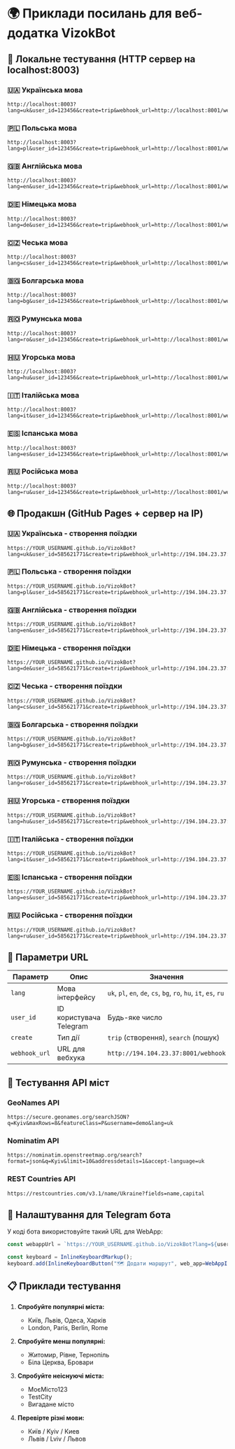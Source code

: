 # 🌍 Приклади посилань для веб-додатка VizokBot

## 📱 Локальне тестування (HTTP сервер на localhost:8003)

### 🇺🇦 Українська мова
```
http://localhost:8003?lang=uk&user_id=123456&create=trip&webhook_url=http://localhost:8001/webhook
```

### 🇵🇱 Польська мова
```
http://localhost:8003?lang=pl&user_id=123456&create=trip&webhook_url=http://localhost:8001/webhook
```

### 🇬🇧 Англійська мова
```
http://localhost:8003?lang=en&user_id=123456&create=trip&webhook_url=http://localhost:8001/webhook
```

### 🇩🇪 Німецька мова
```
http://localhost:8003?lang=de&user_id=123456&create=trip&webhook_url=http://localhost:8001/webhook
```

### 🇨🇿 Чеська мова
```
http://localhost:8003?lang=cs&user_id=123456&create=trip&webhook_url=http://localhost:8001/webhook
```

### 🇧🇬 Болгарська мова
```
http://localhost:8003?lang=bg&user_id=123456&create=trip&webhook_url=http://localhost:8001/webhook
```

### 🇷🇴 Румунська мова
```
http://localhost:8003?lang=ro&user_id=123456&create=trip&webhook_url=http://localhost:8001/webhook
```

### 🇭🇺 Угорська мова
```
http://localhost:8003?lang=hu&user_id=123456&create=trip&webhook_url=http://localhost:8001/webhook
```

### 🇮🇹 Італійська мова
```
http://localhost:8003?lang=it&user_id=123456&create=trip&webhook_url=http://localhost:8001/webhook
```

### 🇪🇸 Іспанська мова
```
http://localhost:8003?lang=es&user_id=123456&create=trip&webhook_url=http://localhost:8001/webhook
```

### 🇷🇺 Російська мова
```
http://localhost:8003?lang=ru&user_id=123456&create=trip&webhook_url=http://localhost:8001/webhook
```

## 🌐 Продакшн (GitHub Pages + сервер на IP)

### 🇺🇦 Українська - створення поїздки
```
https://YOUR_USERNAME.github.io/VizokBot?lang=uk&user_id=585621771&create=trip&webhook_url=http://194.104.23.37:8001/webhook
```

### 🇵🇱 Польська - створення поїздки
```
https://YOUR_USERNAME.github.io/VizokBot?lang=pl&user_id=585621771&create=trip&webhook_url=http://194.104.23.37:8001/webhook
```

### 🇬🇧 Англійська - створення поїздки
```
https://YOUR_USERNAME.github.io/VizokBot?lang=en&user_id=585621771&create=trip&webhook_url=http://194.104.23.37:8001/webhook
```

### 🇩🇪 Німецька - створення поїздки
```
https://YOUR_USERNAME.github.io/VizokBot?lang=de&user_id=585621771&create=trip&webhook_url=http://194.104.23.37:8001/webhook
```

### 🇨🇿 Чеська - створення поїздки
```
https://YOUR_USERNAME.github.io/VizokBot?lang=cs&user_id=585621771&create=trip&webhook_url=http://194.104.23.37:8001/webhook
```

### 🇧🇬 Болгарська - створення поїздки
```
https://YOUR_USERNAME.github.io/VizokBot?lang=bg&user_id=585621771&create=trip&webhook_url=http://194.104.23.37:8001/webhook
```

### 🇷🇴 Румунська - створення поїздки
```
https://YOUR_USERNAME.github.io/VizokBot?lang=ro&user_id=585621771&create=trip&webhook_url=http://194.104.23.37:8001/webhook
```

### 🇭🇺 Угорська - створення поїздки
```
https://YOUR_USERNAME.github.io/VizokBot?lang=hu&user_id=585621771&create=trip&webhook_url=http://194.104.23.37:8001/webhook
```

### 🇮🇹 Італійська - створення поїздки
```
https://YOUR_USERNAME.github.io/VizokBot?lang=it&user_id=585621771&create=trip&webhook_url=http://194.104.23.37:8001/webhook
```

### 🇪🇸 Іспанська - створення поїздки
```
https://YOUR_USERNAME.github.io/VizokBot?lang=es&user_id=585621771&create=trip&webhook_url=http://194.104.23.37:8001/webhook
```

### 🇷🇺 Російська - створення поїздки
```
https://YOUR_USERNAME.github.io/VizokBot?lang=ru&user_id=585621771&create=trip&webhook_url=http://194.104.23.37:8001/webhook
```

## 📝 Параметри URL

| Параметр | Опис | Значення |
|----------|------|----------|
| `lang` | Мова інтерфейсу | `uk`, `pl`, `en`, `de`, `cs`, `bg`, `ro`, `hu`, `it`, `es`, `ru` |
| `user_id` | ID користувача Telegram | Будь-яке число |
| `create` | Тип дії | `trip` (створення), `search` (пошук) |
| `webhook_url` | URL для вебхука | `http://194.104.23.37:8001/webhook` |

## 🧪 Тестування API міст

### GeoNames API
```
https://secure.geonames.org/searchJSON?q=Kyiv&maxRows=8&featureClass=P&username=demo&lang=uk
```

### Nominatim API
```
https://nominatim.openstreetmap.org/search?format=json&q=Kyiv&limit=10&addressdetails=1&accept-language=uk
```

### REST Countries API
```
https://restcountries.com/v3.1/name/Ukraine?fields=name,capital
```

## 🔧 Налаштування для Telegram бота

У коді бота використовуйте такий URL для WebApp:

```javascript
const webappUrl = `https://YOUR_USERNAME.github.io/VizokBot?lang=${userLang}&user_id=${userId}&create=trip&webhook_url=http://194.104.23.37:8001/webhook`;

const keyboard = InlineKeyboardMarkup();
keyboard.add(InlineKeyboardButton("🗺️ Додати маршрут", web_app=WebAppInfo(url=webappUrl)));
```

## 📋 Приклади тестування

1. **Спробуйте популярні міста:**
   - Київ, Львів, Одеса, Харків
   - London, Paris, Berlin, Rome  

2. **Спробуйте менш популярні:**
   - Житомир, Рівне, Тернопіль
   - Біла Церква, Бровари

3. **Спробуйте неіснуючі міста:**
   - МоєМісто123
   - TestCity
   - Вигадане місто

4. **Перевірте різні мови:**
   - Київ / Kyiv / Киев
   - Львів / Lviv / Львов 